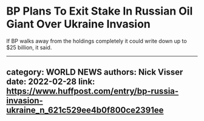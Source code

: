 # BP Plans To Exit Stake In Russian Oil Giant Over Ukraine Invasion

If BP walks away from the holdings completely it could write down up to $25 billion, it said.

---
category: WORLD NEWS
authors: Nick Visser
date: 2022-02-28
link: https://www.huffpost.com/entry/bp-russia-invasion-ukraine_n_621c529ee4b0f800ce2391ee
---
